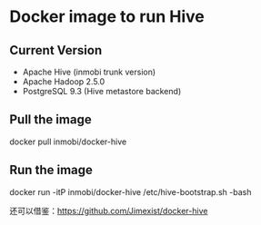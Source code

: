 Docker image to run Hive
===============================

## Current Version
* Apache Hive (inmobi trunk version)
* Apache Hadoop 2.5.0
* PostgreSQL 9.3 (Hive metastore backend)

## Pull the image

docker pull inmobi/docker-hive

## Run the image

docker run -itP inmobi/docker-hive /etc/hive-bootstrap.sh -bash

还可以借鉴：https://github.com/Jimexist/docker-hive
